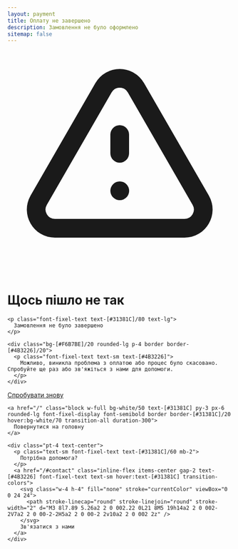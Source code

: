 ```yaml
---
layout: payment
title: Оплату не завершено
description: Замовлення не було оформлено
sitemap: false
---
```


<div class="space-y-6">
  <div class="inline-flex items-center justify-center w-20 h-20 bg-gradient-to-br from-[#F6B7BE] to-[#F5DEB3] rounded-full mx-auto shadow-lg">
    <svg class="w-12 h-12 text-[#4B3226]" fill="none" stroke="currentColor" viewBox="0 0 24 24">
      <path stroke-linecap="round" stroke-linejoin="round" stroke-width="2" d="M12 9v2m0 4h.01m-6.938 4h13.856c1.54 0 2.502-1.667 1.732-3L13.732 4c-.77-1.333-2.694-1.333-3.464 0L3.34 16c-.77 1.333.192 3 1.732 3z" />
    </svg>
  </div>

  <div class="space-y-3">
    <h1 class="font-kudry text-3xl md:text-4xl text-[#31381C]">
      Щось пішло не так
    </h1>

    <p class="font-fixel-text text-[#31381C]/80 text-lg">
      Замовлення не було завершено
    </p>

    <div class="bg-[#F6B7BE]/20 rounded-lg p-4 border border-[#4B3226]/20">
      <p class="font-fixel-text text-sm text-[#4B3226]">
        Можливо, виникла проблема з оплатою або процес було скасовано. Спробуйте ще раз або зв'яжіться з нами для допомоги.
      </p>
    </div>
  </div>

  <div class="pt-4 space-y-3">
    <a href="/#book" class="block w-full bg-[#31381C] text-[#FFF8F0] py-3 px-6 rounded-lg font-fixel-display font-semibold hover:bg-[#4B3226] transition-all duration-300 hover:shadow-lg transform hover:-translate-y-0.5">
      Спробувати знову
    </a>

    <a href="/" class="block w-full bg-white/50 text-[#31381C] py-3 px-6 rounded-lg font-fixel-display font-semibold border border-[#31381C]/20 hover:bg-white/70 transition-all duration-300">
      Повернутися на головну
    </a>

    <div class="pt-4 text-center">
      <p class="text-sm font-fixel-text text-[#31381C]/60 mb-2">
        Потрібна допомога?
      </p>
      <a href="/#contact" class="inline-flex items-center gap-2 text-[#4B3226] font-fixel-text text-sm hover:text-[#31381C] transition-colors">
        <svg class="w-4 h-4" fill="none" stroke="currentColor" viewBox="0 0 24 24">
          <path stroke-linecap="round" stroke-linejoin="round" stroke-width="2" d="M3 8l7.89 5.26a2 2 0 002.22 0L21 8M5 19h14a2 2 0 002-2V7a2 2 0 00-2-2H5a2 2 0 00-2 2v10a2 2 0 002 2z" />
        </svg>
        Зв'язатися з нами
      </a>
    </div>
  </div>
</div>